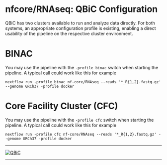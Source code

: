 # nfcore/RNAseq: QBiC Configuration


QBiC has two clusters available to run and analyze data directly. For both systems, an appropriate configuration profile is existing, enabling a direct usability of the pipeline on the respective cluster environment. 

# BINAC

You may use the pipeline with the `-profile binac` switch when starting the pipeline. A typical call could work like this for example
```
nextflow run -profile binac nf-core/RNAseq --reads '*_R{1,2}.fastq.gz' --genome GRCh37 -profile docker
``` 
# Core Facility Cluster (CFC)

You may use the pipeline with the `-profile cfc` switch when starting the pipeline. A typical call could work like this for example
```
nextflow run -profile cfc nf-core/RNAseq --reads '*_R{1,2}.fastq.gz' --genome GRCh37 -profile docker
``` 

---

[![QBiC](images/QBiC_logo.png)](https://portal.qbic.uni-tuebingen.de/portal/)

---
